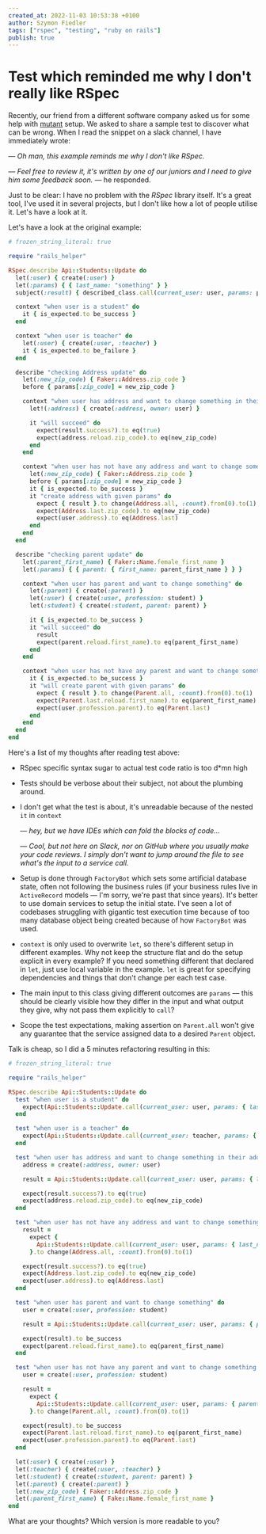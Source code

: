 ```yaml
---
created_at: 2022-11-03 10:53:38 +0100
author: Szymon Fiedler
tags: ["rspec", "testing", "ruby on rails"]
publish: true
---
```


# Test which reminded me why I don't really like RSpec

Recently, our friend from a different software company asked us for some help with [mutant](https://github.com/mbj/mutant) setup. We asked to share a sample test to discover what can be wrong. When I read the snippet on a slack channel, I have immediately wrote: 

— _Oh man, this example reminds me why I don't like RSpec._ 

— _Feel free to review it, it's written by one of our juniors and I need to give him some feedback soon._ — he responded.

<!-- more -->

Just to be clear: I have no problem with the _RSpec_ library itself. It's a great tool, I've used it in several projects, but I don't like how a lot of people utilise it. Let's have a look at it.

Let's have a look at the original example:

```ruby
# frozen_string_literal: true

require "rails_helper"

RSpec.describe Api::Students::Update do
  let(:user) { create(:user) }
  let(:params) { { last_name: "something" } }
  subject(:result) { described_class.call(current_user: user, params: params) }

  context "when user is a student" do
    it { is_expected.to be_success }
  end

  context "when user is teacher" do
    let(:user) { create(:user, :teacher) }
    it { is_expected.to be_failure }
  end

  describe "checking Address update" do
    let(:new_zip_code) { Faker::Address.zip_code }
    before { params[:zip_code] = new_zip_code }

    context "when user has address and want to change something in their address" do
      let!(:address) { create(:address, owner: user) }

      it "will succeed" do
        expect(result.success?).to eq(true)
        expect(address.reload.zip_code).to eq(new_zip_code)
      end
    end

    context "when user has not have any address and want to change something in their address" do
      let(:new_zip_code) { Faker::Address.zip_code }
      before { params[:zip_code] = new_zip_code }
      it { is_expected.to be_success }
      it "create address with given params" do
        expect { result }.to change(Address.all, :count).from(0).to(1)
        expect(Address.last.zip_code).to eq(new_zip_code)
        expect(user.address).to eq(Address.last)
      end
    end
  end

  describe "checking parent update" do
    let(:parent_first_name) { Faker::Name.female_first_name }
    let(:params) { { parent: { first_name: parent_first_name } } }

    context "when user has parent and want to change something" do
      let(:parent) { create(:parent) }
      let(:user) { create(:user, profession: student) }
      let(:student) { create(:student, parent: parent) }

      it { is_expected.to be_success }
      it "will succeed" do
        result
        expect(parent.reload.first_name).to eq(parent_first_name)
      end
    end

    context "when user has not have any parent and want to change something in their parent" do
      it { is_expected.to be_success }
      it "will create parent with given params" do
        expect { result }.to change(Parent.all, :count).from(0).to(1)
        expect(Parent.last.reload.first_name).to eq(parent_first_name)
        expect(user.profession.parent).to eq(Parent.last)
      end
    end
  end
end
```

Here's a list of my thoughts after reading test above:

- RSpec specific syntax sugar to actual test code ratio is too d\*mn high
- Tests should be verbose about their subject, not about the plumbing around.
- I don't get what the test is about, it's unreadable because of the nested `it` in `context`

   — _hey, but we have IDEs which can fold the blocks of code..._
   
   — _Cool, but not here on Slack, nor on GitHub where you usually make your code reviews. I simply don't want to jump around the file to see what's the input to a service call._
   
- Setup is done through `FactoryBot` which sets some artificial database state, often not following the business rules (if your business rules live in `ActiveRecord` models — I'm sorry, we're past that since years). It's better to use domain services to setup the initial state. I've seen a lot of codebases struggling with gigantic test execution time because of too many database object being created because of how `FactoryBot` was used.
- `context` is only used to overwrite `let`, so there's different setup in different examples. Why not keep the structure flat and do the setup explicit in every example? If you need something different that declared in `let`, just use local variable in the example. `let` is great for specifying dependencies and things that don't change per each test case.
- The main input to this class giving different outcomes are `params` — this should be clearly visible how they differ in the input and what output they give, why not pass them explicitly to `call`?
- Scope the test expectations, making assertion on `Parent.all` won't give any guarantee that the service assigned data to a desired `Parent` object.

Talk is cheap, so I did a 5 minutes refactoring resulting in this:

```ruby
# frozen_string_literal: true

require "rails_helper"

RSpec.describe Api::Students::Update do
  test "when user is a student" do
    expect(Api::Students::Update.call(current_user: user, params: { last_name: "something" })).to be_success
  end

  test "when user is a teacher" do
    expect(Api::Students::Update.call(current_user: teacher, params: { last_name: "something" })).to be_failure
  end

  test "when user has address and want to change something in their address will succeed" do
    address = create(:address, owner: user)

    result = Api::Students::Update.call(current_user: user, params: { last_name: "something", zip_code: new_zip_code })

    expect(result.success?).to eq(true)
    expect(address.reload.zip_code).to eq(new_zip_code)
  end

  test "when user has not have any address and want to change something in their address create address with given params" do
    result =
      expect {
        Api::Students::Update.call(current_user: user, params: { last_name: "something", zip_code: new_zip_code })
      }.to change(Address.all, :count).from(0).to(1)

    expect(result.success?).to eq(true)
    expect(Address.last.zip_code).to eq(new_zip_code)
    expect(user.address).to eq(Address.last)
  end

  test "when user has parent and want to change something" do
    user = create(:user, profession: student)

    result = Api::Students::Update.call(current_user: user, params: { parent: { first_name: parent_first_name } })

    expect(result).to be_success
    expect(parent.reload.first_name).to eq(parent_first_name)
  end

  test "when user has not have any parent and want to change something in their parent" do
    user = create(:user, profession: student)

    result =
      expect {
        Api::Students::Update.call(current_user: user, params: { parent: { first_name: parent_first_name } })
      }.to change(Parent.all, :count).from(0).to(1)

    expect(result).to be_success
    expect(Parent.last.reload.first_name).to eq(parent_first_name)
    expect(user.profession.parent).to eq(Parent.last)
  end

  let(:user) { create(:user) }
  let(:teacher) { create(:user, :teacher) }
  let(:student) { create(:student, parent: parent) }
  let(:parent) { create(:parent) }
  let(:new_zip_code) { Faker::Address.zip_code }
  let(:parent_first_name) { Fake::Name.female_first_name }
end
```

What are your thoughts? Which version is more readable to you?
